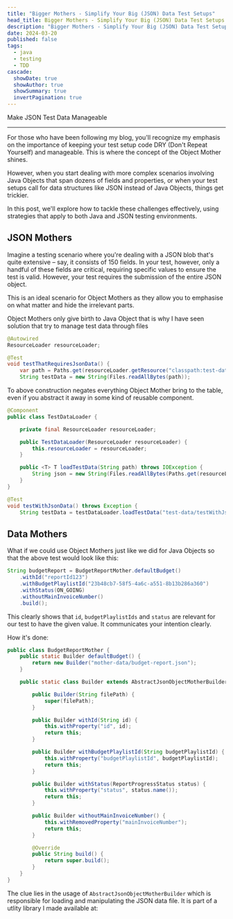 ```yaml
---
title: "Bigger Mothers - Simplify Your Big (JSON) Data Test Setups"
head_title: Bigger Mothers - Simplify Your Big (JSON) Data Test Setups
description: "Bigger Mothers - Simplify Your Big (JSON) Data Test Setups" 
date: 2024-03-20
published: false
tags:
  - java
  - testing
  - TDD
cascade:
  showDate: true
  showAuthor: true
  showSummary: true
  invertPagination: true
---
```

Make JSON Test Data Manageable
<!--more-->
---
For those who have been following my blog, you'll recognize my emphasis on the importance of keeping your test setup code DRY (Don't Repeat Yourself) and manageable. This is where the concept of the Object Mother shines.

However, when you start dealing with more complex scenarios involving Java Objects that span dozens of fields and properties, or when your test setups call for data structures like JSON instead of Java Objects, things get trickier.

In this post, we'll explore how to tackle these challenges effectively, using strategies that apply to both Java and JSON testing environments.

## JSON Mothers

Imagine a testing scenario where you're dealing with a JSON blob that's quite extensive –
say, it consists of 150 fields.
In your test, however, only a handful of these fields are critical,
requiring specific values to ensure the test is valid.
However, your test requires the submission of the entire JSON object.

This is an ideal scenario for Object Mothers as they allow you to emphasise on what matter and hide the irrelevant parts.

Object Mothers only give birth to Java Object that is why I have seen solution that try to manage  test data through files
```java
@Autowired
ResourceLoader resourceLoader;

@Test
void testThatRequiresJsonData() {
	var path = Paths.get(resourceLoader.getResource("classpath:test-data/testWithJsonData/data.json").getURI());
	String testData = new String(Files.readAllBytes(path));
```
To above construction negates everything Object Mother bring to the table, even if you abstract it away in some kind of reusable component.
```java
@Component
public class TestDataLoader {

    private final ResourceLoader resourceLoader;

	public TestDataLoader(ResourceLoader resourceLoader) {
		this.resourceLoader = resourceLoader;
	}

    public <T> T loadTestData(String path) throws IOException {
        String json = new String(Files.readAllBytes(Paths.get(resourceLoader.getResource("classpath:" + path).getURI())));
    }
}

@Test
void testWithJsonData() throws Exception {
	String testData = testDataLoader.loadTestData("test-data/testWithJsonData/data.json");
```

## Data Mothers

What if we could use Object Mothers just like we did for Java Objects so that the above test would look like this:

```java
String budgetReport = BudgetReportMother.defaultBudget()
	.withId("reportId123")
	.withBudgetPlaylistId("23b48cb7-58f5-4a6c-a551-8b13b286a360")
	.withStatus(ON_GOING)
	.withoutMainInvoiceNumber()
	.build();
```

This clearly shows that `id`, `budgetPlaylistIds` and `status` are relevant for our test to have the given value. It communicates your intention clearly.

How it's done:

```java
public class BudgetReportMother {
	public static Builder defaultBudget() {
		return new Builder("mother-data/budget-report.json");
	}

	public static class Builder extends AbstractJsonObjectMotherBuilder<Builder> {

		public Builder(String filePath) {
			super(filePath);
		}

		public Builder withId(String id) {
			this.withProperty("id", id);
			return this;
		}

		public Builder withBudgetPlaylistId(String budgetPlaylistId) {
			this.withProperty("budgetPlaylistId", budgetPlaylistId);
			return this;
		}

		public Builder withStatus(ReportProgressStatus status) {
			this.withProperty("status", status.name());
			return this;
		}

		public Builder withoutMainInvoiceNumber() {
			this.withRemovedProperty("mainInvoiceNumber");
			return this;
		}

		@Override
		public String build() {
			return super.build();
		}
	}
}
```

The clue lies in the usage of `AbstractJsonObjectMotherBuilder` which is responsible for loading
and manipulating the JSON data file. 
It is part of a utlity library I made available at:

